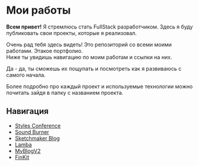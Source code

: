 

# Мои работы



**Всем привет!**
Я стремлюсь стать FullStack разработчиком.
Здесь я буду публиковать свои проекты, которые я реализовал.

Очень рад тебя здесь видеть! Это репозиторий со всеми моими работами. Этакое портфолио. \
Ниже ты увидишь навигацию по моим работам и ссылки на них. 

Да - да, ты сможешь их пощупать и посмотреть как я развиваюсь с самого начала.

Более подробно про каждый проект и используемые технологии можно почитать зайдя в папку с названием проекта.

## Навигация

* [Styles Conference](https://pkmstudio.github.io/works/1_StylesConference "Моя самая первая работа")
* [Sound Burner](https://pkmstudio.github.io/works/2_SoundBurner "Моя вторая работа")
* [Sketchmaker Blog](https://pkmstudio.github.io/works/3_SketchmakerBlog "Моя первая адаптивная работа")
* [Lamba](https://pkmstudio.github.io/works/4_Lamba "Сайт посвященный гонкам")
* [MyBlogV2](https://pkmstudio.github.io/works/5_MyBlogV2 "Мой личный блог")
* [FinKit](https://pkmstudio.github.io/works/6_FinKit "Сайт инвестиционных сервисов")